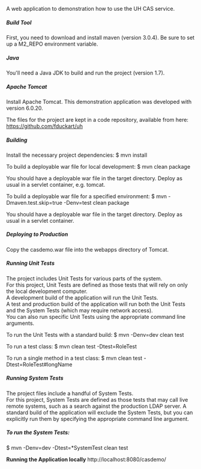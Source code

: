 A web application to demonstration how to use the UH CAS service. 

##### Build Tool
First, you need to download and install maven (version 3.0.4). 
Be sure to set up a M2_REPO environment variable.

##### Java 
You'll need a Java JDK to build and run the project (version 1.7).

##### Apache Tomcat
Install Apache Tomcat. 
This demonstration application was developed with version 6.0.20.

The files for the project are kept in a code repository, 
available from here:
https://github.com/fduckart/uh

##### Building
Install the necessary project dependencies:
$ mvn install

To build a deployable war file for local development:
$ mvn clean package

You should have a deployable war file in the target directory. 
Deploy as usual in a servlet container, e.g. tomcat.

To build a deployable war file for a specified environment:
$ mvn -Dmaven.test.skip=true -Denv=test clean package

You should have a deployable war file in the target directory. 
Deploy as usual in a servlet container.

##### Deploying to Production
Copy the casdemo.war file into the webapps directory of Tomcat. 

##### Running Unit Tests
The project includes Unit Tests for various parts of the system.  
For this project, Unit Tests are defined as those tests that will 
rely on only the local development computer.  
A development build of the application will run the Unit Tests.  
A test and production build of the application will run both the 
Unit Tests and the System Tests (which may require network access).  
You can also run specific Unit Tests using the appropriate command 
line arguments.

To run the Unit Tests with a standard build:
$ mvn -Denv=dev clean test

To run a test class:
$ mvn clean test -Dtest=RoleTest

To run a single method in a test class:
$ mvn clean test -Dtest=RoleTest#longName

##### Running System Tests
The project files include a handful of System Tests.  
For this project, System Tests are defined as those tests that may 
call live remote systems, such as a search against the production 
LDAP server. A standard build of the application will exclude the 
System Tests, but you can explicitly run them by specifying the 
appropriate command line argument.

##### To run the System Tests:
$ mvn -Denv=dev -Dtest=*SystemTest clean test

**Running the Application locally**
http://localhost:8080/casdemo/
